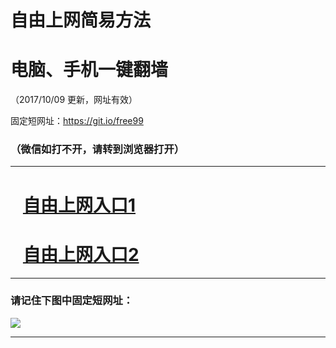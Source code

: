 ﻿# 自由上网简易方法

# 电脑、手机一键翻墙

（2017/10/09 更新，网址有效）

固定短网址：https://git.io/free99

### （微信如打不开，请转到浏览器打开）


***





# &nbsp;&nbsp; <a href="http://ft402723797.fwq-tz-1001.info/fwqtz01.html?t=10090013993 " target="_blank">自由上网入口1</a>
# &nbsp;&nbsp; <a href="http://ft301127371.fwq-tz-1002.info/fwqtz02.html?t=100900131390 " target="_blank">自由上网入口2</a>
***

### 请记住下图中固定短网址：

<img src="https://s3-us-west-2.amazonaws.com/fwq-1001/yjfq-20170905okok.png" /> 


***

